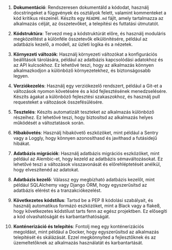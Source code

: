 1. **Dokumentáció**: Rendszeresen dokumentáld a kódodat, használj docstringeket a függvények és osztályok felett, 
valamint kommenteket a kód kritikus részeinél. Készíts egy `README.md` fájlt, 
amely tartalmazza az alkalmazás célját, az összetevőket, a telepítési és futtatási útmutatót.

2. **Kódstruktúra**: Tervezd meg a kódstruktúrát előre, és használj moduláris megközelítést 
a különféle összetevők elkülönítésére, például az adatbázis kezelő, 
a modell, az üzleti logika és a nézetek.

3. **Környezeti változók**: Használj környezeti változókat a konfigurációs beállítások tárolására, 
például az adatbázis kapcsolódási adatokhoz és az API kulcsokhoz. 
Ez lehetővé teszi, hogy az alkalmazás könnyen alkalmazkodjon a különböző környezetekhez, és biztonságosabb legyen.

4. **Verziókezelés**: Használj egy verziókezelő rendszert, például a Git-et a változások nyomon követésére 
és a kód fejlesztésének menedzselésére. Készíts ágakat a különböző fejlesztési szakaszokhoz, 
és használj pull requesteket a változások összefésülésére.

5. **Tesztelés**: Készíts automatizált teszteket az alkalmazás különböző részeihez. 
Ez lehetővé teszi, hogy biztosítsd az alkalmazás helyes működését a változtatások során.

6. **Hibakövetés**: Használj hibakövető eszközöket, mint például a Sentry vagy a Loggly, 
hogy könnyen azonosíthasd és javíthasd a futásidejű hibákat.

7. **Adatbázis migrációk**: Használj adatbázis migrációs eszközöket, 
mint például az Alembic-et, hogy kezeld az adatbázis sémaváltozásokat. 
Ez lehetővé teszi a változások visszavonását és előrehléptetését anélkül, hogy elveszítenéd az adatokat.

8. **Adatbázis kezelő**: Válassz egy megbízható adatbázis kezelőt, mint például SQLAlchemy 
vagy Django ORM, hogy egyszerűsítsd az adatbázis elérést és a tranzakciókezelést.

9. **Következetes kódstílus**: Tartsd be a PEP 8 kódolási szabályait, és használj automatikus formázó eszközöket, 
mint a Black vagy a flake8, hogy következetes kódstílust tarts fenn az egész projektben. 
Ez elősegíti a kód olvashatóságát és karbantarthatóságát.

10. **Konténerizáció és telepítés**: Fontolj meg egy konténerizációs megoldást, mint például a Docker, 
hogy egyszerűsítsd az alkalmazás telepítését és skálázását. Ezzel megkönnyíted a fejlesztőknek és az üzemeltetőknek 
az alkalmazás használatát és karbantartását.
